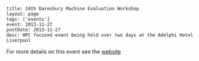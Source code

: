 ```
title: 24th Daresbury Machine Evaluation Workshop
layout: page
tags: ['events']
event: 2013-11-27
postDate: 2013-11-27
desc: HPC focused event being held over two days at the Adelphi Hotel Liverpool
```

For more details on this event see the [website](https://eventbooking.stfc.ac.uk/news-events/mew24#meeting)
